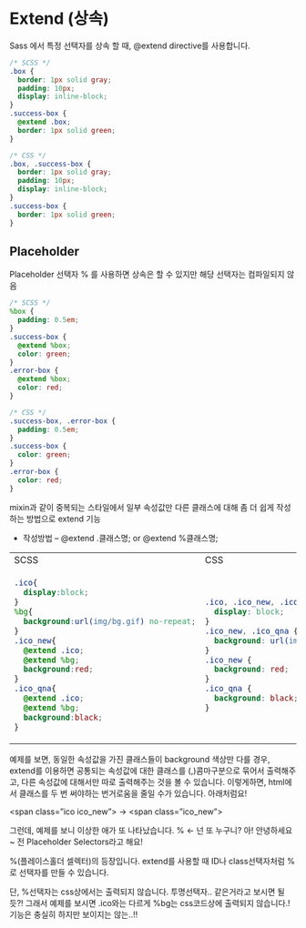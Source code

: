 # Extend (상속)

Sass 에서 특정 선택자를 상속 할 때, @extend directive를 사용합니다.

```scss
/* SCSS */
.box {
  border: 1px solid gray;
  padding: 10px;
  display: inline-block;
}
.success-box {
  @extend .box;
  border: 1px solid green;
}
```

```css
/* CSS */
.box, .success-box {
  border: 1px solid gray;
  padding: 10px;
  display: inline-block;
}
.success-box {
  border: 1px solid green;
}
```

## Placeholder

Placeholder 선택자 % 를 사용하면 상속은 할 수 있지만 해당 선택자는 컴파일되지 않음

```scss
/* SCSS */
%box {
  padding: 0.5em;
}
.success-box {
  @extend %box;
  color: green;
}
.error-box {
  @extend %box;
  color: red;
}
```

```css
/* CSS */
.success-box, .error-box {
  padding: 0.5em;
}
.success-box {
  color: green;
}
.error-box {
  color: red;
}
```

mixin과 같이 중복되는 스타일에서 일부 속성값만 다른 클래스에 대해 좀 더 쉽게 작성하는 방법으로 extend 기능

* 작성방법 – @extend .클래스명; or @extend %클래스명;

<table>
<tr><td>SCSS</td><td>CSS</td></tr>
<tr><td>

```scss
.ico{
  display:block;
}
%bg{
  background:url(img/bg.gif) no-repeat;
}
.ico_new{
  @extend .ico;
  @extend %bg;
  background:red;
}
.ico_qna{
  @extend .ico;
  @extend %bg;
  background:black;
}
```

</td><td>

```scss
.ico, .ico_new, .ico_qna {
  display: block;
}
.ico_new, .ico_qna {
  background: url(img/bg.gif) no-repeat;
}
.ico_new {
  background: red;
}
.ico_qna {
  background: black;
}
```

</td></tr>
</table>

예제를 보면, 동일한 속성값을 가진 클래스들이 background 색상만 다를 경우, extend를 이용하면 공통되는 속성값에 대한 클래스를 (,)콤마구분으로 묶어서 출력해주고, 다른 속성값에 대해서만 따로 출력해주는 것을 볼 수 있습니다. 이렇게하면, html에서 클래스를 두 번 써야하는 번거로움을 줄일 수가 있습니다. 아래처럼요!

\<span class=”ico ico_new”\> → \<span class=”ico_new”\>

그런데, 예제를 보니 이상한 애가 또 나타났습니다.
% ← 넌 또 누구니?
아! 안녕하세요~ 전 Placeholder Selectors라고 해요!

%(플레이스홀더 셀렉터)의 등장입니다. extend를 사용할 때 ID나 class선택자처럼 %로 선택자를 만들 수 있습니다.

단, %선택자는 css상에서는 출력되지 않습니다. 투명선택자.. 같은거라고 보시면 될 듯?!
그래서 예제를 보시면 .ico와는 다르게 %bg는 css코드상에 출력되지 않습니다.! 기능은 충실히 하지만 보이지는 않는..!!